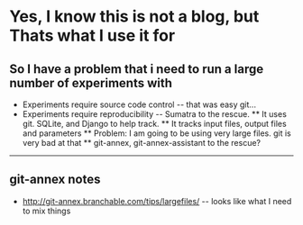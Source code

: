 # Yes, I know this is not a blog, but Thats what I use it for
## So I have a problem that i need to run a large number of experiments with
* Experiments require source code control -- that was easy git...
* Experiments require reproducibility -- Sumatra to the rescue. 
** It uses git. SQLite, and Django to help track.
** It tracks input files, output files and parameters 
** Problem: I am going to be using very large files. git is very bad at that
** git-annex, git-annex-assistant to the rescue?

--------
## git-annex notes
* http://git-annex.branchable.com/tips/largefiles/ -- looks like what I need to mix things
